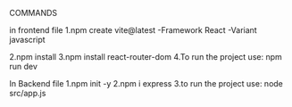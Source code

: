 COMMANDS

in frontend file
1.npm create vite@latest
-Framework React
-Variant javascript

2.npm install
3.npm install react-router-dom
4.To run the project use: npm run dev

In Backend file
1.npm init -y
2.npm i express
3.to run the project use: node src/app.js
